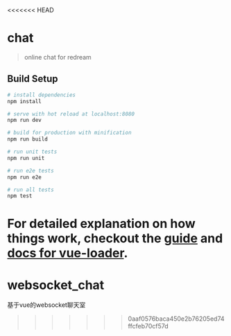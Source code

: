 <<<<<<< HEAD
# chat

> online chat for redream 

## Build Setup

``` bash
# install dependencies
npm install

# serve with hot reload at localhost:8080
npm run dev

# build for production with minification
npm run build

# run unit tests
npm run unit

# run e2e tests
npm run e2e

# run all tests
npm test
```

For detailed explanation on how things work, checkout the [guide](http://vuejs-templates.github.io/webpack/) and [docs for vue-loader](http://vuejs.github.io/vue-loader).
=======
# websocket_chat
基于vue的websocket聊天室
>>>>>>> 0aaf0576baca450e2b76205ed74ffcfeb70cf57d
